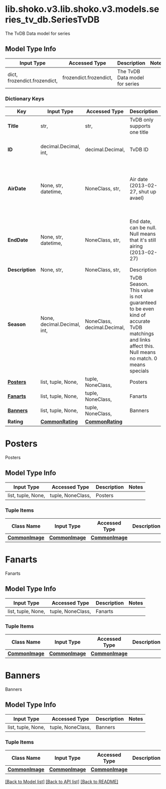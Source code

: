 # lib.shoko.v3.lib.shoko.v3.models.series_tv_db.SeriesTvDB

The TvDB Data model for series

## Model Type Info
Input Type | Accessed Type | Description | Notes
------------ | ------------- | ------------- | -------------
dict, frozendict.frozendict,  | frozendict.frozendict,  | The TvDB Data model for series | 

### Dictionary Keys
Key | Input Type | Accessed Type | Description | Notes
------------ | ------------- | ------------- | ------------- | -------------
**Title** | str,  | str,  | TvDB only supports one title | 
**ID** | decimal.Decimal, int,  | decimal.Decimal,  | TvDB ID | value must be a 32 bit integer
**AirDate** | None, str, datetime,  | NoneClass, str,  | Air date (2013-02-27, shut up avael) | [optional] value must conform to RFC-3339 date-time
**EndDate** | None, str, datetime,  | NoneClass, str,  | End date, can be null. Null means that it&#x27;s still airing (2013-02-27) | [optional] value must conform to RFC-3339 date-time
**Description** | None, str,  | NoneClass, str,  | Description | [optional] 
**Season** | None, decimal.Decimal, int,  | NoneClass, decimal.Decimal,  | TvDB Season. This value is not guaranteed to be even kind of accurate  TvDB matchings and links affect this. Null means no match. 0 means specials | [optional] value must be a 32 bit integer
**[Posters](#Posters)** | list, tuple, None,  | tuple, NoneClass,  | Posters | [optional] 
**[Fanarts](#Fanarts)** | list, tuple, None,  | tuple, NoneClass,  | Fanarts | [optional] 
**[Banners](#Banners)** | list, tuple, None,  | tuple, NoneClass,  | Banners | [optional] 
**Rating** | [**CommonRating**](CommonRating.md) | [**CommonRating**](CommonRating.md) |  | [optional] 

# Posters

Posters

## Model Type Info
Input Type | Accessed Type | Description | Notes
------------ | ------------- | ------------- | -------------
list, tuple, None,  | tuple, NoneClass,  | Posters | 

### Tuple Items
Class Name | Input Type | Accessed Type | Description | Notes
------------- | ------------- | ------------- | ------------- | -------------
[**CommonImage**](CommonImage.md) | [**CommonImage**](CommonImage.md) | [**CommonImage**](CommonImage.md) |  | 

# Fanarts

Fanarts

## Model Type Info
Input Type | Accessed Type | Description | Notes
------------ | ------------- | ------------- | -------------
list, tuple, None,  | tuple, NoneClass,  | Fanarts | 

### Tuple Items
Class Name | Input Type | Accessed Type | Description | Notes
------------- | ------------- | ------------- | ------------- | -------------
[**CommonImage**](CommonImage.md) | [**CommonImage**](CommonImage.md) | [**CommonImage**](CommonImage.md) |  | 

# Banners

Banners

## Model Type Info
Input Type | Accessed Type | Description | Notes
------------ | ------------- | ------------- | -------------
list, tuple, None,  | tuple, NoneClass,  | Banners | 

### Tuple Items
Class Name | Input Type | Accessed Type | Description | Notes
------------- | ------------- | ------------- | ------------- | -------------
[**CommonImage**](CommonImage.md) | [**CommonImage**](CommonImage.md) | [**CommonImage**](CommonImage.md) |  | 

[[Back to Model list]](../../README.md#documentation-for-models) [[Back to API list]](../../README.md#documentation-for-api-endpoints) [[Back to README]](../../README.md)

